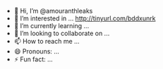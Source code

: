 - 👋 Hi, I’m @amouranthleaks
- 👀 I’m interested in ... http://tinyurl.com/bddxunrk
- 🌱 I’m currently learning ...
- 💞️ I’m looking to collaborate on ...
- 📫 How to reach me ...
- 😄 Pronouns: ...
- ⚡ Fun fact: ...

<!---
amouranthleaks/amouranthleaks is a ✨ special ✨ repository because its `README.md` (this file) appears on your GitHub profile.
You can click the Preview link to take a look at your changes.
--->
